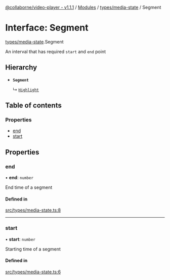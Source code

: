 [@collaborne/video-player - v1.1.1](/docs/../README.md) / [Modules](/docs/modules.md) / [types/media-state](/docs/modules/types_media_state.md) / Segment

# Interface: Segment

[types/media-state](/docs/modules/types_media_state.md).Segment

An interval that has required `start` and `end` point

## Hierarchy

- **`Segment`**

  ↳ [`Highlight`](/docs/interfaces/types_media_state.Highlight.md)

## Table of contents

### Properties

- [end](/docs/interfaces/types_media_state.Segment.md#end)
- [start](/docs/interfaces/types_media_state.Segment.md#start)

## Properties

### end

• **end**: `number`

End time of a segment

#### Defined in

[src/types/media-state.ts:8](https://github.com/Collaborne/video-player/blob/4f0c880/src/types/media-state.ts#L8)

___

### start

• **start**: `number`

Starting time of a segment

#### Defined in

[src/types/media-state.ts:6](https://github.com/Collaborne/video-player/blob/4f0c880/src/types/media-state.ts#L6)
